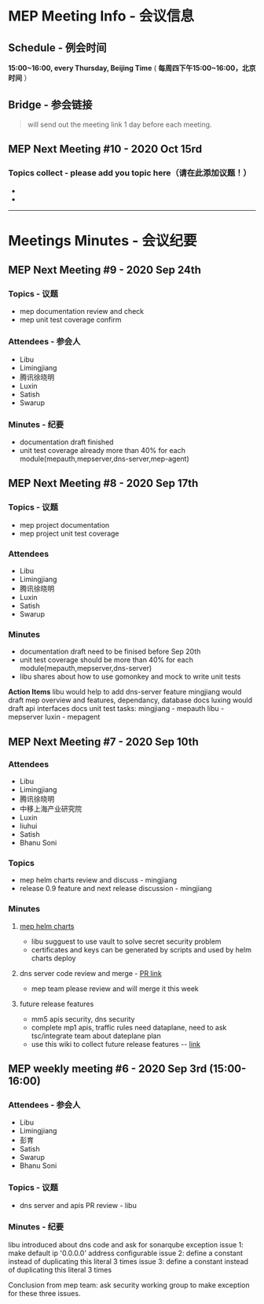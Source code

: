 # MEP Meeting Info - 会议信息

## Schedule - 例会时间
 **15:00~16:00, every Thursday, Beijing Time** 
( **每周四下午15:00~16:00，北京时间** ）

## Bridge - 参会链接
> will send out the meeting link 1 day before each meeting.


## MEP Next Meeting #10 - 2020 Oct 15rd

### Topics collect - please add you topic here（请在此添加议题！）
- 
- 

---

# Meetings Minutes - 会议纪要

## MEP Next Meeting #9 - 2020 Sep 24th

### Topics - 议题
- mep documentation review and check
- mep unit test coverage confirm

### Attendees - 参会人
- Libu
- Limingjiang
- 腾讯徐晓明
- Luxin
- Satish
- Swarup

### Minutes - 纪要
- documentation draft finished
- unit test coverage already more than 40% for each module(mepauth,mepserver,dns-server,mep-agent)

## MEP Next Meeting #8 - 2020 Sep 17th

### Topics - 议题
- mep project documentation
- mep project unit test coverage

### Attendees
- Libu
- Limingjiang
- 腾讯徐晓明
- Luxin
- Satish
- Swarup

### Minutes
- documentation draft need to be finised before Sep 20th
- unit test coverage should be more than 40% for each module(mepauth,mepserver,dns-server)
- libu shares about how to use gomonkey and mock to write unit tests

**Action Items**
libu would help to add dns-server feature
mingjiang would draft mep overview and features, dependancy, database docs
luxing would draft api interfaces docs
unit test tasks:
mingjiang - mepauth
libu - mepserver
luxin - mepagent

## MEP Next Meeting #7 - 2020 Sep 10th

### Attendees
- Libu
- Limingjiang
- 腾讯徐晓明
- 中移上海产业研究院
- Luxin
- liuhui
- Satish
- Bhanu Soni

### Topics
- mep helm charts review and discuss - mingjiang
- release 0.9 feature and next release discussion - mingjiang

### Minutes
1. [mep helm charts](https://gitee.com/edgegallery/helm-charts/tree/master/mep)
    
    - libu sugguest to use vault to solve secret security problem
    - certificates and keys can be generated by scripts and used by helm charts deploy 
2. dns server code review and merge - [PR link](https://gitee.com/edgegallery/mep/pulls/26)
    - mep team please review and will merge it this week
3. future release features
    - mm5 apis security, dns security
    - complete mp1 apis, traffic rules need dataplane, need to ask tsc/integrate team about dateplane plan
    - use this wiki to collect future release features -- [link](https://gitee.com/edgegallery/community/blob/master/MEP%20PT/release/release_v1.0.0_req.md)

## MEP weekly meeting #6 - 2020 Sep 3rd  (15:00-16:00)

### Attendees - 参会人

- Libu
- Limingjiang
- 彭育
- Satish
- Swarup
- Bhanu Soni


### Topics - 议题

- dns server and apis PR review - libu

### Minutes - 纪要

libu introduced about dns code and ask for sonarqube exception
issue 1: make default ip '0.0.0.0' address configurable
issue 2: define a constant instead of duplicating this literal 3 times
issue 3: define a constant instead of duplicating this literal 3 times

Conclusion from mep team: ask security working group to make exception for these three issues.